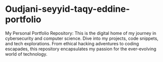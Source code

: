 # Oudjani-seyyid-taqy-eddine-portfolio
My Personal Portfolio Repository: This is the digital home of my journey in cybersecurity and computer science. Dive into my projects, code snippets, and tech explorations. From ethical hacking adventures to coding escapades, this repository encapsulates my passion for the ever-evolving world of technology. 
